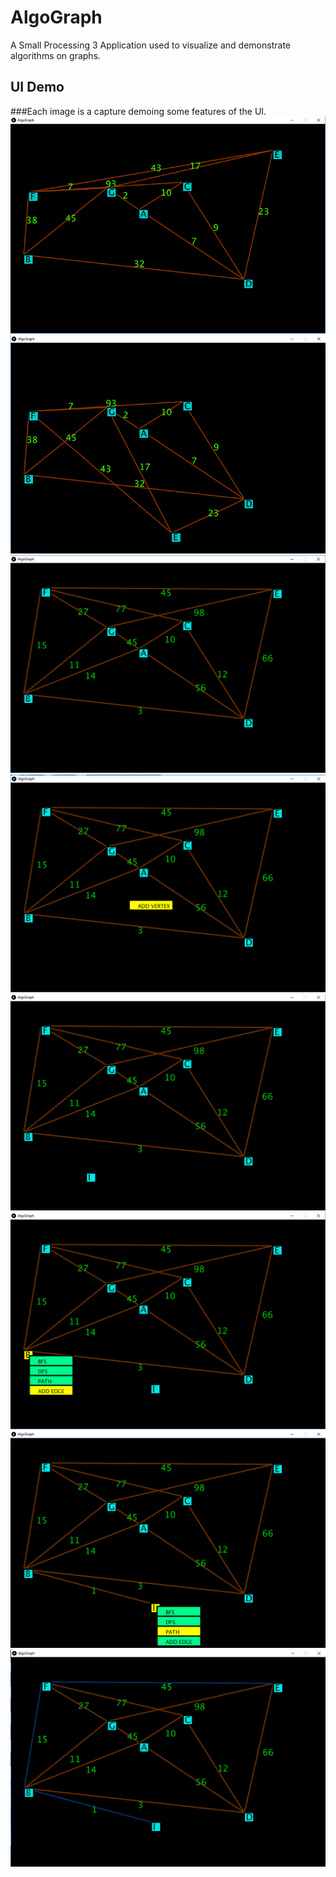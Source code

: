 # AlgoGraph
A Small Processing 3 Application used to visualize and demonstrate algorithms on graphs.
## UI Demo 
###Each image is a capture demoing some features of the UI.
![Alt text](/img/0.png?raw=true)
![Alt text](/img/1.png?raw=true)
![Alt text](/img/2.png?raw=true)
![Alt text](/img/3.png?raw=true)
![Alt text](/img/4.png?raw=true)
![Alt text](/img/5.png?raw=true)
![Alt text](/img/6.png?raw=true)
![Alt text](/img/7.png?raw=true)